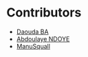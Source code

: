 # Contributors

- [Daouda BA](https://github.com/daoodaba975)
- [Abdoulaye NDOYE](https://github.com/NDOY3M4N)
- [ManuSquall](https://github.com/ManuSquall)
